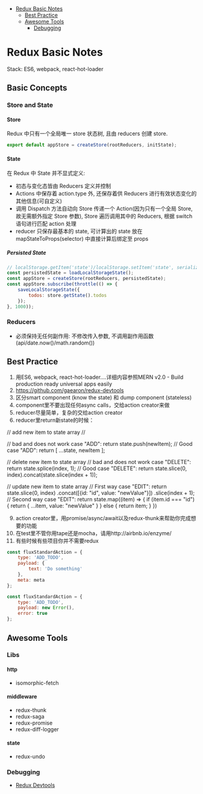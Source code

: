 
* [Redux Basic Notes](#redux-basic-notes)
	* [Best Practice](#best-practice)
	* [Awesome Tools](#awesome-tools)
		* [Debugging](#debugging)

# Redux Basic Notes

Stack: ES6, webpack, react-hot-loader

## Basic Concepts

### Store and State

#### Store

Redux 中只有一个全局唯一 store 状态树, 且由 reducers 创建 store.

```js
export default appStore = createStore(rootReducers, initState);
```

#### State

在 Redux 中 State 并不显式定义:

*   初态与变化态皆由 Reducers 定义并控制
*   Actions 中保存着 action.type 外, 还保存着供 Reducers 进行有效状态变化的其他信息(可自定义)
*   调用 Dispatch 方法自动向 Store 传递一个 Action(因为只有一个全局 Store, 故无需额外指定 Store 参数), Store 遍历调用其中的  Reducers, 根据 switch 语句进行匹配 action 处理
*   reducer 只保存最基本的 state, 可计算出的 state 放在 mapStateToProps(selector) 中直接计算后绑定至 props

##### Persisted State

```js
// localStorage.getItem('state')/localStorage.setItem('state', serializedState)
const persistedState = loadLocalStorageState();
const appStore = createStore(rootReducers, persistedState);
const appStore.subscribe(throttle(() => {
    saveLocalStorageState({
        todos: store.getState().todos
    });
}, 1000));
```

### Reducers

*   必须保持无任何副作用: 不修改传入参数, 不调用副作用函数(api/date.now()/math.random())

## Best Practice

1. 用ES6, webpack, react-hot-loader....详细内容参照MERN v2.0 - Build production ready universal apps easily
3. https://github.com/gaearon/redux-devtools
5. 区分smart component (know the state) 和 dump component (stateless)
6. component里不要出现任何async calls，交给action creator来做
7. reducer尽量简单，复杂的交给action creator
8. reducer里return新state的时候：

// add new item to state array //

// bad and does not work case "ADD": return state.push(newItem); // Good case "ADD": return [ ...state, newItem ]; 


// delete new item to state array // bad and does not work case "DELETE": return state.splice(index, 1); // Good case "DELETE": return state.slice(0, index).concat(state.slice(index + 1));

// update new item to state array // First way case "EDIT": return state.slice(0, index) .concat([{id: "id", value: "newValue"}]) .slice(index + 1); // Second way case "EDIT": return state.map((item) => { if (item.id === "id") { return { ...item, value: "newValue" } } else { return item; } }) 

9. action creator里，用promise/async/await以及redux-thunk来帮助你完成想要的功能
10. 在test里不管你用tape还是mocha，请用http://airbnb.io/enzyme/
11. 有些时候有些项目你并不需要redux

```js
const fluxStandardAction = {
    type: 'ADD_TODO',
    payload: {
        text: 'Do something'
    },
    meta: meta
};

const fluxStandardAction = {
    type: 'ADD_TODO',
    payload: new Error(),
    error: true
};
```

## Awesome Tools

### Libs

#### http

-   isomorphic-fetch

#### middleware

-   redux-thunk
-   redux-saga
-   redux-promise
-   redux-diff-logger

#### state

-   redux-undo

### Debugging

-   [Redux Devtools](https://github.com/gaearon/redux-devtools)
